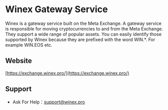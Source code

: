 # Winex Gateway Service

Winex is a gateway service built on the Meta Exchange. A gateway service is responsible for moving cryptocurrencies to and from the Meta Exchange. They support a wide range of popular assets. You can easily identify those supported by Winex because they are prefixed with the word WIN.*. For example WIN.EOS etc.

## Website
[https://exchange.winex.pro/](https://exchange.winex.pro/)

## Support
- Ask For Help：support@winex.pro
